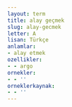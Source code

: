```yaml
---
layout: term
title: alay geçmek
slug: alay-gecmek
letter: A
lisan: Türkçe
anlamlar:
- alay etmek
ozellikler:
- - argo
ornekler:
- - ''
orneklerkaynak:
- - ''
---
```

